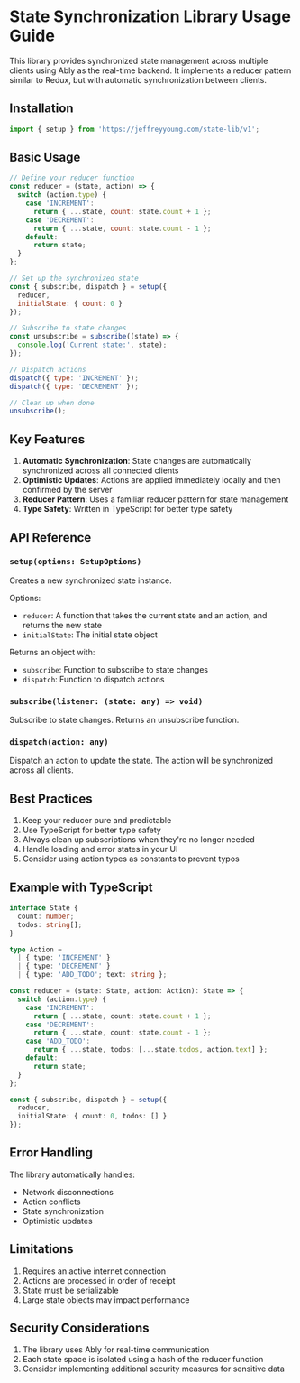 # State Synchronization Library Usage Guide

This library provides synchronized state management across multiple clients using Ably as the real-time backend. It implements a reducer pattern similar to Redux, but with automatic synchronization between clients.

## Installation

```javascript
import { setup } from 'https://jeffreyyoung.com/state-lib/v1';
```

## Basic Usage

```javascript
// Define your reducer function
const reducer = (state, action) => {
  switch (action.type) {
    case 'INCREMENT':
      return { ...state, count: state.count + 1 };
    case 'DECREMENT':
      return { ...state, count: state.count - 1 };
    default:
      return state;
  }
};

// Set up the synchronized state
const { subscribe, dispatch } = setup({
  reducer,
  initialState: { count: 0 }
});

// Subscribe to state changes
const unsubscribe = subscribe((state) => {
  console.log('Current state:', state);
});

// Dispatch actions
dispatch({ type: 'INCREMENT' });
dispatch({ type: 'DECREMENT' });

// Clean up when done
unsubscribe();
```

## Key Features

1. **Automatic Synchronization**: State changes are automatically synchronized across all connected clients
2. **Optimistic Updates**: Actions are applied immediately locally and then confirmed by the server
3. **Reducer Pattern**: Uses a familiar reducer pattern for state management
4. **Type Safety**: Written in TypeScript for better type safety

## API Reference

### `setup(options: SetupOptions)`

Creates a new synchronized state instance.

Options:
- `reducer`: A function that takes the current state and an action, and returns the new state
- `initialState`: The initial state object

Returns an object with:
- `subscribe`: Function to subscribe to state changes
- `dispatch`: Function to dispatch actions

### `subscribe(listener: (state: any) => void)`

Subscribe to state changes. Returns an unsubscribe function.

### `dispatch(action: any)`

Dispatch an action to update the state. The action will be synchronized across all clients.

## Best Practices

1. Keep your reducer pure and predictable
2. Use TypeScript for better type safety
3. Always clean up subscriptions when they're no longer needed
4. Handle loading and error states in your UI
5. Consider using action types as constants to prevent typos

## Example with TypeScript

```typescript
interface State {
  count: number;
  todos: string[];
}

type Action = 
  | { type: 'INCREMENT' }
  | { type: 'DECREMENT' }
  | { type: 'ADD_TODO'; text: string };

const reducer = (state: State, action: Action): State => {
  switch (action.type) {
    case 'INCREMENT':
      return { ...state, count: state.count + 1 };
    case 'DECREMENT':
      return { ...state, count: state.count - 1 };
    case 'ADD_TODO':
      return { ...state, todos: [...state.todos, action.text] };
    default:
      return state;
  }
};

const { subscribe, dispatch } = setup({
  reducer,
  initialState: { count: 0, todos: [] }
});
```

## Error Handling

The library automatically handles:
- Network disconnections
- Action conflicts
- State synchronization
- Optimistic updates

## Limitations

1. Requires an active internet connection
2. Actions are processed in order of receipt
3. State must be serializable
4. Large state objects may impact performance

## Security Considerations

1. The library uses Ably for real-time communication
2. Each state space is isolated using a hash of the reducer function
3. Consider implementing additional security measures for sensitive data
